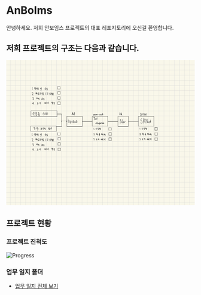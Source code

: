 # AnBoIms
안녕하세요. 저희 안보임스 프로젝트의 대표 레포지토리에 오신걸 환영합니다.

## 저희 프로젝트의 구조는 다음과 같습니다.
![Image](https://github.com/AnBoIms/AnBoIms/raw/main/flow_chart_imgs/base_flow_chart.jpg)

## 프로젝트 현황

### 프로젝트 진척도
![Progress](https://progress-bar.dev/3/?title=Progress&width=200)

### 업무 일지 폴더
- [업무 일지 전체 보기](logs/)

